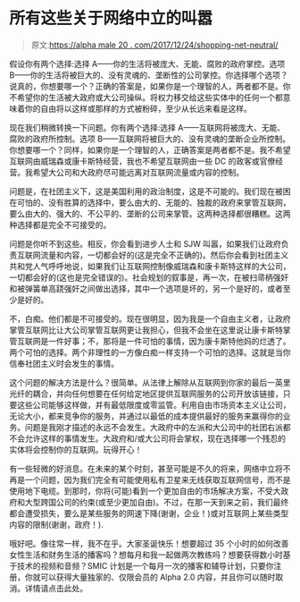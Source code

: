 # 所有这些关于网络中立的叫嚣

> 原文:[https://alpha male 20 . com/2017/12/24/shopping-net-neutral/](https://alphamale20.com/2017/12/24/screaming-net-neutrality/)

假设你有两个选择:选择 A——你的生活将被庞大、无能、腐败的政府掌控。选项 B——你的生活将被巨大的、没有灵魂的、垄断性的公司掌控。你选择哪个选项？说真的，你想要哪一个？正确的答案是，如果你是一个理智的人，两者都不是。你不希望你的生活被大政府或大公司操纵。将权力移交给这些实体中的任何一个都意味着你的自由将以这样或那样的方式被粉碎，至少从长远来看是这样。

现在我们稍微转换一下问题。你有两个选择:选择 A——互联网将被庞大、无能、腐败的政府所控制。选项 B——互联网将被巨大的、没有灵魂的垄断企业所控制。你想要哪一个？同样，如果你是一个理智的人，正确答案是两者都不是。我不希望互联网由威瑞森或康卡斯特经营，我也不希望互联网由一些 DC 的政客或官僚经营。我希望大公司和大政府尽可能远离对互联网流量或内容的控制。

问题是，在社团主义下，这是美国利用的政治制度，这是不可能的。我们现在被困在可怕的、没有胜算的选择中，要么由大的、无能的、独裁的政府来掌管互联网，要么由大的、强大的、不公平的、垄断的公司来掌管。这两种选择都很糟糕。这两种选择都是完全不可接受的。

问题是你听不到这些。相反，你会看到进步人士和 SJW 叫嚣，如果我们让政府负责互联网流量和内容，一切都会好的(这是完全不正确的)。然后你会看到社团主义共和党人气呼呼地说，如果我们让互联网控制像威瑞森和康卡斯特这样的大公司，一切都会好的(这也是完全错误的)。社会规划的叙事是，再一次，在被扫帚柄强奸和被弹簧单高跷强奸之间做出选择，其中一个选项是坏的，另一个是好的，或者至少是好的。

不，白痴。他们都是不可接受的。现在很明显，因为我是一个自由主义者，让政府掌管互联网比让大公司掌管互联网更让我担心，但我不会坐在这里说让康卡斯特掌管互联网是一件好事；不，那将是一件可怕的事情，因为康卡斯特他妈的烂透了。两个可怕的选择。两个非理性的一方像白痴一样支持一个可怕的选择。这就是当你信奉社团主义时会发生的事情。

这个问题的解决方法是什么？很简单。从法律上解除从互联网到你家的最后一英里光纤的耦合，并向任何想要在任何给定地区提供互联网服务的公司开放该链接，只要这些公司能够这样做，并有最低限度或零监管。利用自由市场资本主义让公司，无论大小，都来竞争你的服务，并通过以最低的成本提供最好的服务来赢得你的业务。问题是我刚才描述的永远不会发生。大政府中的左派和大公司中的社团右派都不会允许这样的事情发生。大政府和/或大公司将会掌权，现在选择哪一个残忍的实体将会控制你的互联网。玩得开心！

有一些轻微的好消息。在未来的某个时刻，甚至可能是不久的将来，网络中立将不再是一个问题，因为我们完全有可能使用私有卫星来无线获取互联网信号，而不是使用地下电缆。到那时，你将(可能)看到一个更加自由的市场解决方案，不受大政府和大型跨国公司的约束(或至少更加自由)。不过，在那一天到来之前，我们最终都会遭受损失，要么是某些服务的网速下降(谢谢，企业！)或对互联网上某些类型内容的限制(谢谢，政府！).

哦好吧。像往常一样，我不在乎。大家圣诞快乐！想要超过 35 个小时的如何改善女性生活和财务生活的播客吗？想每月和我一起做两次教练吗？想要获得数小时基于技术的视频和音频？SMIC 计划是一个每月一次的播客和辅导计划，只要你注册，你就可以获得大量独家的、仅限会员的 Alpha 2.0 内容，并且你可以随时取消。详情请点击此处。